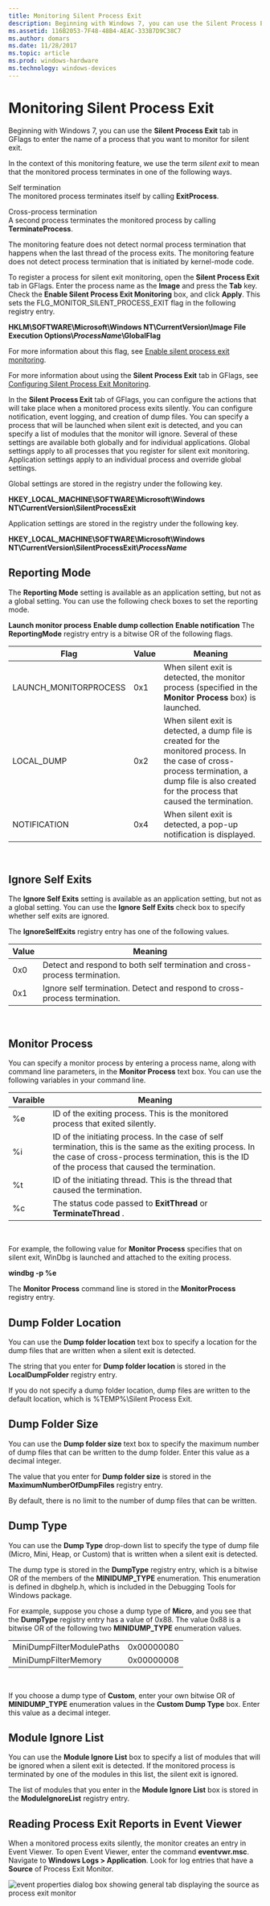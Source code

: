 ```yaml
---
title: Monitoring Silent Process Exit
description: Beginning with Windows 7, you can use the Silent Process Exit tab in GFlags to enter the name of a process that you want to monitor for silent exit.
ms.assetid: 116B2053-7F48-48B4-AEAC-333B7D9C38C7
ms.author: domars
ms.date: 11/28/2017
ms.topic: article
ms.prod: windows-hardware
ms.technology: windows-devices
---
```


# Monitoring Silent Process Exit


Beginning with Windows 7, you can use the **Silent Process Exit** tab in GFlags to enter the name of a process that you want to monitor for silent exit.

In the context of this monitoring feature, we use the term *silent exit* to mean that the monitored process terminates in one of the following ways.

<span id="Self_termination"></span><span id="self_termination"></span><span id="SELF_TERMINATION"></span>Self termination  
The monitored process terminates itself by calling **ExitProcess**.

<span id="Cross-process_termination"></span><span id="cross-process_termination"></span><span id="CROSS-PROCESS_TERMINATION"></span>Cross-process termination  
A second process terminates the monitored process by calling **TerminateProcess**.

The monitoring feature does not detect normal process termination that happens when the last thread of the process exits. The monitoring feature does not detect process termination that is initiated by kernel-mode code.

To register a process for silent exit monitoring, open the **Silent Process Exit** tab in GFlags. Enter the process name as the **Image** and press the **Tab** key. Check the **Enable Silent Process Exit Monitoring** box, and click **Apply**. This sets the FLG\_MONITOR\_SILENT\_PROCESS\_EXIT flag in the following registry entry.

**HKLM\\SOFTWARE\\Microsoft\\Windows NT\\CurrentVersion\\Image File Execution Options\\*ProcessName*\\GlobalFlag**

For more information about this flag, see [Enable silent process exit monitoring](enable-silent-process-exit-monitoring.md).

For more information about using the **Silent Process Exit** tab in GFlags, see [Configuring Silent Process Exit Monitoring](setting-and-clearing-flags-for-silent-process-exit.md).

In the **Silent Process Exit** tab of GFlags, you can configure the actions that will take place when a monitored process exits silently. You can configure notification, event logging, and creation of dump files. You can specify a process that will be launched when silent exit is detected, and you can specify a list of modules that the monitor will ignore. Several of these settings are available both globally and for individual applications. Global settings apply to all processes that you register for silent exit monitoring. Application settings apply to an individual process and override global settings.

Global settings are stored in the registry under the following key.

**HKEY\_LOCAL\_MACHINE\\SOFTWARE\\Microsoft\\Windows NT\\CurrentVersion\\SilentProcessExit**

Application settings are stored in the registry under the following key.

**HKEY\_LOCAL\_MACHINE\\SOFTWARE\\Microsoft\\Windows NT\\CurrentVersion\\SilentProcessExit\\*ProcessName***

## <span id="Reporting_Mode"></span><span id="reporting_mode"></span><span id="REPORTING_MODE"></span>Reporting Mode


The **Reporting Mode** setting is available as an application setting, but not as a global setting. You can use the following check boxes to set the reporting mode.

**Launch monitor process**
**Enable dump collection**
**Enable notification**
The **ReportingMode** registry entry is a bitwise OR of the following flags.

| Flag                   | Value | Meaning                                                                                                                                                                                            |
|------------------------|-------|----------------------------------------------------------------------------------------------------------------------------------------------------------------------------------------------------|
| LAUNCH\_MONITORPROCESS | 0x1   | When silent exit is detected, the monitor process (specified in the **Monitor Process** box) is launched.                                                                                          |
| LOCAL\_DUMP            | 0x2   | When silent exit is detected, a dump file is created for the monitored process. In the case of cross-process termination, a dump file is also created for the process that caused the termination. |
| NOTIFICATION           | 0x4   | When silent exit is detected, a pop-up notification is displayed.                                                                                                                                  |

 

## <span id="Ignore_Self_Exits"></span><span id="ignore_self_exits"></span><span id="IGNORE_SELF_EXITS"></span>Ignore Self Exits


The **Ignore Self Exits** setting is available as an application setting, but not as a global setting. You can use the **Ignore Self Exits** check box to specify whether self exits are ignored.

The **IgnoreSelfExits** registry entry has one of the following values.

| Value | Meaning                                                                    |
|-------|----------------------------------------------------------------------------|
| 0x0   | Detect and respond to both self termination and cross-process termination. |
| 0x1   | Ignore self termination. Detect and respond to cross-process termination.  |

 

## <span id="Monitor_Process"></span><span id="monitor_process"></span><span id="MONITOR_PROCESS"></span>Monitor Process


You can specify a monitor process by entering a process name, along with command line parameters, in the **Monitor Process** text box. You can use the following variables in your command line.

| Varaible | Meaning                                                                                                                                                                                                      |
|----------|--------------------------------------------------------------------------------------------------------------------------------------------------------------------------------------------------------------|
| %e       | ID of the exiting process. This is the monitored process that exited silently.                                                                                                                               |
| %i       | ID of the initiating process. In the case of self termination, this is the same as the exiting process. In the case of cross-process termination, this is the ID of the process that caused the termination. |
| %t       | ID of the initiating thread. This is the thread that caused the termination.                                                                                                                                  |
| %c       | The status code passed to **ExitThread** or **TerminateThread** .                                                                                                                                            |

 

For example, the following value for **Monitor Process** specifies that on silent exit, WinDbg is launched and attached to the exiting process.

**windbg -p %e**

The **Monitor Process** command line is stored in the **MonitorProcess** registry entry.

## <span id="Dump_Folder_Location"></span><span id="dump_folder_location"></span><span id="DUMP_FOLDER_LOCATION"></span>Dump Folder Location


You can use the **Dump folder location** text box to specify a location for the dump files that are written when a silent exit is detected.

The string that you enter for **Dump folder location** is stored in the **LocalDumpFolder** registry entry.

If you do not specify a dump folder location, dump files are written to the default location, which is %TEMP%\\Silent Process Exit.

## <span id="Dump_Folder_Size"></span><span id="dump_folder_size"></span><span id="DUMP_FOLDER_SIZE"></span>Dump Folder Size


You can use the **Dump folder size** text box to specify the maximum number of dump files that can be written to the dump folder. Enter this value as a decimal integer.

The value that you enter for **Dump folder size** is stored in the **MaximumNumberOfDumpFiles** registry entry.

By default, there is no limit to the number of dump files that can be written.

## <span id="Dump_Type"></span><span id="dump_type"></span><span id="DUMP_TYPE"></span>Dump Type


You can use the **Dump Type** drop-down list to specify the type of dump file (Micro, Mini, Heap, or Custom) that is written when a silent exit is detected.

The dump type is stored in the **DumpType** registry entry, which is a bitwise OR of the members of the **MINIDUMP\_TYPE** enumeration. This enumeration is defined in dbghelp.h, which is included in the Debugging Tools for Windows package.

For example, suppose you chose a dump type of **Micro**, and you see that the **DumpType** registry entry has a value of 0x88. The value 0x88 is a bitwise OR of the following two **MINIDUMP\_TYPE** enumeration values.

|                           |            |
|---------------------------|------------|
| MiniDumpFilterModulePaths | 0x00000080 |
| MiniDumpFilterMemory      | 0x00000008 |

 

If you choose a dump type of **Custom**, enter your own bitwise OR of **MINIDUMP\_TYPE** enumeration values in the **Custom Dump Type** box. Enter this value as a decimal integer.

## <span id="Module_Ignore_List"></span><span id="module_ignore_list"></span><span id="MODULE_IGNORE_LIST"></span>Module Ignore List


You can use the **Module Ignore List** box to specify a list of modules that will be ignored when a silent exit is detected. If the monitored process is terminated by one of the modules in this list, the silent exit is ignored.

The list of modules that you enter in the **Module Ignore List** box is stored in the **ModuleIgnoreList** registry entry.

## <span id="Reading_Process_Exit_Reports_in_Event_Viewer"></span><span id="reading_process_exit_reports_in_event_viewer"></span><span id="READING_PROCESS_EXIT_REPORTS_IN_EVENT_VIEWER"></span>Reading Process Exit Reports in Event Viewer


When a monitored process exits silently, the monitor creates an entry in Event Viewer. To open Event Viewer, enter the command **eventvwr.msc**. Navigate to **Windows Logs &gt; Application**. Look for log entries that have a **Source** of Process Exit Monitor.

![event properties dialog box showing general tab displaying the source as process exit monitor](images/gflagssilentprocessexit02.png)

 

 





